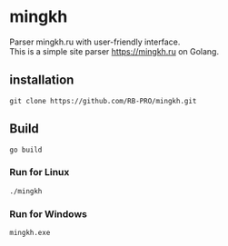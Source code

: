 # mingkh
Parser mingkh.ru with user-friendly interface.<br>
This is a simple site parser https://mingkh.ru on Golang.

## installation
```golang
git clone https://github.com/RB-PRO/mingkh.git
```

## Build
```golang
go build
```

### Run for Linux
```golang
./mingkh
```

### Run for Windows
```golang
mingkh.exe
```
